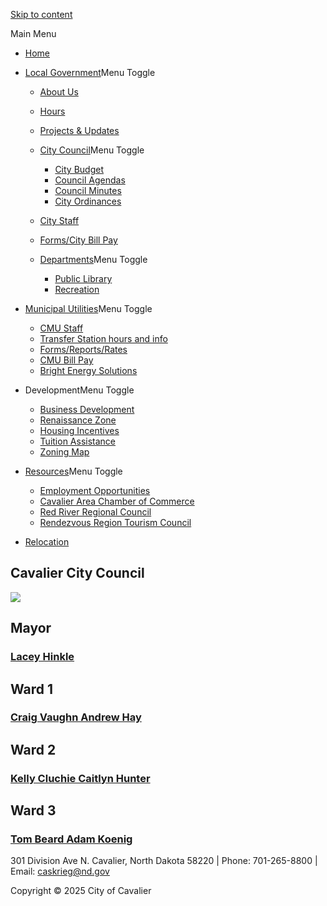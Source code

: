 [Skip to content](https://cavaliernd.gov/local-government/city-council/ "Skip to content")

Main Menu

- [Home](https://cavaliernd.gov)
- [Local Government](https://cavaliernd.gov/local-government/city-council)Menu Toggle
  
  - [About Us](https://cavaliernd.gov/about-us)
  - [Hours](https://cavaliernd.gov/local-government/hours)
  - [Projects &amp; Updates](https://cavaliernd.gov/local-government/projects-updates)
  - [City Council](https://cavaliernd.gov/local-government/city-council)Menu Toggle
    
    - [City Budget](https://cavaliernd.gov/local-government/city-budget)
    - [Council Agendas](https://cavaliernd.gov/council-agendas)
    - [Council Minutes](https://cavaliernd.gov/local-government/council-minutes)
    - [City Ordinances](https://cavaliernd.gov/local-government/city-ordinances)
  - [City Staff](https://cavaliernd.gov/local-government/city-staff)
  - [Forms/City Bill Pay](https://cavaliernd.gov/local-government/forms)
  - [Departments](https://cavaliernd.gov/local-government/city-council)Menu Toggle
    
    - [Public Library](https://cavalierndlibrary.com)
    - [Recreation](https://cavalier.recdesk.com)
- [Municipal Utilities](https://cavaliernd.gov/local-government/city-council)Menu Toggle
  
  - [CMU Staff](https://cavaliernd.gov/cmu-staff)
  - [Transfer Station hours and info](https://cavaliernd.gov/transfer-station)
  - [Forms/Reports/Rates](https://cavaliernd.gov/rates)
  - [CMU Bill Pay](https://secure.cpteller.com/terminal/portal/?op=lhjxvHcGx3C5)
  - [Bright Energy Solutions](https://www.brightenergysolutions.com)
- DevelopmentMenu Toggle
  
  - [Business Development](https://cavaliernd.gov/development/businessdevelopment)
  - [Renaissance Zone](https://cavaliernd.gov/development/renaissancezone)
  - [Housing Incentives](https://cavaliernd.gov/development/housing)
  - [Tuition Assistance](https://cavaliernd.gov/development/tuition-assistance)
  - [Zoning Map](https://cavaliernd.gov/development/zoning-map)
- [Resources](https://cavaliernd.gov/local-government/city-council)Menu Toggle
  
  - [Employment Opportunities](https://cavaliernd.gov/employmentopportunities)
  - [Cavalier Area Chamber of Commerce](https://www.cavaliernd.com)
  - [Red River Regional Council](https://www.redriverrc.com)
  - [Rendezvous Region Tourism Council](https://rendezvousregion.com)
- [Relocation](https://cavaliernd.gov/relocation-2)

## Cavalier City Council

![](https://cavaliernd.gov/wp-content/uploads/2020/12/Lacey-Hinkle-scaled.jpg)

## Mayor

### [Lacey Hinkle](https://cavaliernd.gov/local-government/city-council)

## Ward 1

### [Craig Vaughn Andrew Hay](https://cavaliernd.gov/local-government/city-council)

## Ward 2

### [Kelly Cluchie Caitlyn Hunter](https://cavaliernd.gov/local-government/city-council)

## Ward 3

### [Tom Beard Adam Koenig](https://cavaliernd.gov/local-government/city-council)

301 Division Ave N. Cavalier, North Dakota 58220 | Phone: 701-265-8800 | Email: caskrieg@nd.gov

Copyright © 2025 City of Cavalier